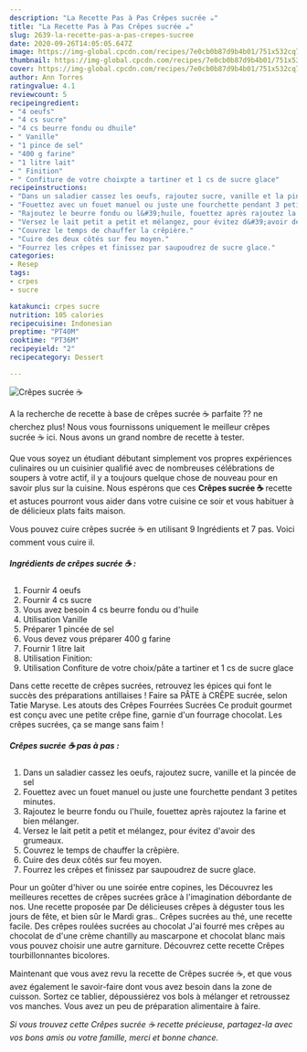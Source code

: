 ```yaml
---
description: "La Recette Pas à Pas Crêpes sucrée ☕"
title: "La Recette Pas à Pas Crêpes sucrée ☕"
slug: 2639-la-recette-pas-a-pas-crepes-sucree
date: 2020-09-26T14:05:05.647Z
image: https://img-global.cpcdn.com/recipes/7e0cb0b87d9b4b01/751x532cq70/crepes-sucree-☕-photo-principale-de-la-recette.jpg
thumbnail: https://img-global.cpcdn.com/recipes/7e0cb0b87d9b4b01/751x532cq70/crepes-sucree-☕-photo-principale-de-la-recette.jpg
cover: https://img-global.cpcdn.com/recipes/7e0cb0b87d9b4b01/751x532cq70/crepes-sucree-☕-photo-principale-de-la-recette.jpg
author: Ann Torres
ratingvalue: 4.1
reviewcount: 5
recipeingredient:
- "4 oeufs"
- "4 cs sucre"
- "4 cs beurre fondu ou dhuile"
- " Vanille"
- "1 pince de sel"
- "400 g farine"
- "1 litre lait"
- " Finition"
- " Confiture de votre choixpte a tartiner et 1 cs de sucre glace"
recipeinstructions:
- "Dans un saladier cassez les oeufs, rajoutez sucre, vanille et la pincée de sel"
- "Fouettez avec un fouet manuel ou juste une fourchette pendant 3 petites minutes."
- "Rajoutez le beurre fondu ou l&#39;huile, fouettez après rajoutez la farine et bien mélanger."
- "Versez le lait petit a petit et mélangez, pour évitez d&#39;avoir des grumeaux."
- "Couvrez le temps de chauffer la crêpière."
- "Cuire des deux côtés sur feu moyen."
- "Fourrez les crêpes et finissez par saupoudrez de sucre glace."
categories:
- Resep
tags:
- crpes
- sucre

katakunci: crpes sucre 
nutrition: 105 calories
recipecuisine: Indonesian
preptime: "PT40M"
cooktime: "PT36M"
recipeyield: "2"
recipecategory: Dessert

---
```



![Crêpes sucrée ☕](https://img-global.cpcdn.com/recipes/7e0cb0b87d9b4b01/751x532cq70/crepes-sucree-☕-photo-principale-de-la-recette.jpg)

A la recherche de recette à base de crêpes sucrée ☕ parfaite ?? ne cherchez plus! Nous vous fournissons uniquement le meilleur crêpes sucrée ☕ ici. Nous avons un grand nombre de recette à tester.

Que vous soyez un étudiant débutant simplement vos propres expériences culinaires ou un cuisinier qualifié avec de nombreuses célébrations de soupers à votre actif, il y a toujours quelque chose de nouveau pour en savoir plus sur la cuisine. Nous espérons que ces <strong> Crêpes sucrée ☕ </strong> recette et astuces pourront vous aider dans votre cuisine ce soir et vous habituer à de délicieux plats faits maison.

<!--inarticleads1-->

Vous pouvez cuire crêpes sucrée ☕ en utilisant 9 Ingrédients et 7 pas. Voici comment vous cuire il.

##### Ingrédients de crêpes sucrée ☕ :

1. Fournir 4 oeufs
1. Fournir 4 cs sucre
1. Vous avez besoin 4 cs beurre fondu ou d&#39;huile
1. Utilisation  Vanille
1. Préparer 1 pincée de sel
1. Vous devez vous préparer 400 g farine
1. Fournir 1 litre lait
1. Utilisation  Finition:
1. Utilisation  Confiture de votre choix/pâte a tartiner et 1 cs de sucre glace


Dans cette recette de crêpes sucrées, retrouvez les épices qui font le succès des préparations antillaises ! Faire sa PÂTE à CRÊPE sucrée, selon Tatie Maryse. Les atouts des Crêpes Fourrées Sucrées Ce produit gourmet est conçu avec une petite crêpe fine, garnie d&#39;un fourrage chocolat. Les crêpes sucrées, ça se mange sans faim ! 

<!--inarticleads2-->

##### Crêpes sucrée ☕ pas à pas :

1. Dans un saladier cassez les oeufs, rajoutez sucre, vanille et la pincée de sel
1. Fouettez avec un fouet manuel ou juste une fourchette pendant 3 petites minutes.
1. Rajoutez le beurre fondu ou l&#39;huile, fouettez après rajoutez la farine et bien mélanger.
1. Versez le lait petit a petit et mélangez, pour évitez d&#39;avoir des grumeaux.
1. Couvrez le temps de chauffer la crêpière.
1. Cuire des deux côtés sur feu moyen.
1. Fourrez les crêpes et finissez par saupoudrez de sucre glace.


Pour un goûter d&#39;hiver ou une soirée entre copines, les Découvrez les meilleures recettes de crêpes sucrées grâce à l&#39;imagination débordante de nos. Une recette proposée par  De délicieuses crêpes à déguster tous les jours de fête, et bien sûr le Mardi gras.. Crêpes sucrées au thé, une recette facile. Des crêpes roulées sucrées au chocolat J&#39;ai fourré mes crêpes au chocolat de d&#39;une crème chantilly au mascarpone et chocolat blanc mais vous pouvez choisir une autre garniture. Découvrez cette recette Crêpes tourbillonnantes bicolores. 

<!--inarticleads1-->

<p>
Maintenant que vous avez revu la recette de Crêpes sucrée ☕, et que vous avez également le savoir-faire dont vous avez besoin dans la zone de cuisson. Sortez ce tablier, dépoussiérez vos bols à mélanger et retroussez vos manches. Vous avez un peu de préparation alimentaire à faire.
</p>

<p>
<i>Si vous trouvez cette Crêpes sucrée ☕ recette précieuse, partagez-la avec vos bons amis ou votre famille, merci et bonne chance.</i>
</p>
